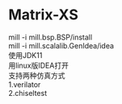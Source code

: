# Matrix-XS
mill -i mill.bsp.BSP/install  
mill -i mill.scalalib.GenIdea/idea  
使用JDK11  
用linux版IDEA打开  
支持两种仿真方式  
1.verilator  
2.chiseltest  

